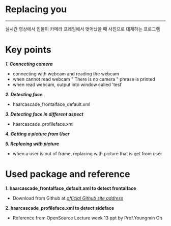 # Replacing you

--- 

실시간 영상에서 인물이 카메라 프레임에서 벗어났을 때 사진으로 대체하는 프로그램


# Key points

***1. Connecting camera***
- connecting with webcam and reading the webcam
- when cannot read webcam " There is no camera " phrase is printed
- when read webcam, output into window called 'test'

***2. Detecting face***
- haarcascade_frontalface_default.xml

***3. Detecting face in different aspect***
- haarcascade_profileface.xml

***4. Getting a picture from User***

***5. Replacing with picture***
- when a user is out of frame, replacing with picture that is get from user

# Used package and reference
**1. haarcascade_frontalface_default.xml to detect frontalface**
- Download from Github at [*official Github site address*](https://github.com/opencv/opencv/tree/master/data/haarcascades)

**2. haarcascade_profileface.xml to detect sideface**
- Reference from OpenSource Lecture week 13 ppt by Prof.Youngmin Oh
